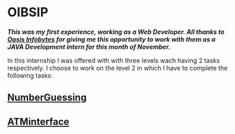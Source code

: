 # OIBSIP

***This was my first experience, working as a Web Developer. All thanks to [Oasis Infobytes](https://oasisinfobyte.com) for giving me this opportunity to work with them as a JAVA Development intern for this month of November.***

In this internship I was offered with with three levels wach having 2 tasks respectively. I choose to work on the level 2 in which I have to complete the following tasks:

## [NumberGuessing](https://github.com/husaina72/NumberGuessing)

## [ATMinterface](https://github.com/husaina72/ATMinterface)
